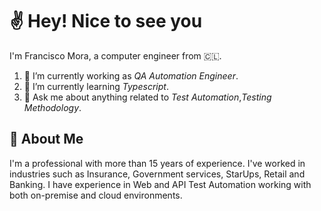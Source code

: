 # :v: Hey! Nice to see you

I'm Francisco Mora, a computer engineer from 🇨🇱.

1. 🔭  I’m currently working as _QA Automation Engineer_.
2. 🌱  I’m currently learning _Typescript_.
3. 💬  Ask me about anything related to _Test Automation_,_Testing Methodology_.

## :rocket: About Me

I'm a professional with more than 15 years of experience. I've worked in industries such as Insurance, Government services, StarUps, Retail and Banking. I have experience in Web and API Test Automation working with both on-premise and cloud environments.
